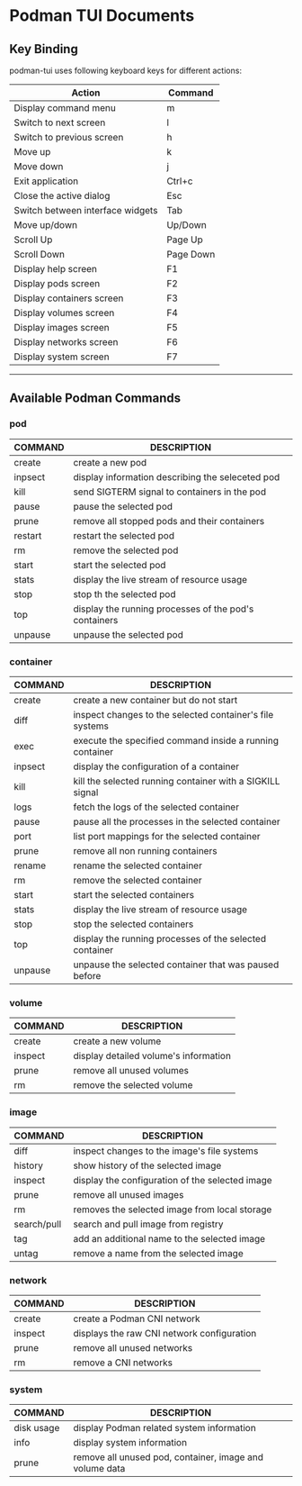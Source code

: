# Podman TUI Documents

## Key Binding

podman-tui uses following keyboard keys for different actions:

| Action                           | Command   |
| -------------------------------- | --------- |
| Display command menu             | m         |
| Switch to next screen            | l         |
| Switch to previous screen        | h         |
| Move up                          | k         |
| Move down                        | j         |
| Exit application                 | Ctrl+c    |
| Close the active dialog          | Esc       |
| Switch between interface widgets | Tab       |
| Move up/down                     | Up/Down   |
| Scroll Up                        | Page Up   |
| Scroll Down                      | Page Down |
| Display help screen              | F1        |
| Display pods screen              | F2        |
| Display containers screen        | F3        |
| Display volumes screen           | F4        |
| Display images screen            | F5        |
| Display networks screen          | F6        |
| Display system screen            | F7        |

---

## Available Podman Commands

### pod

| COMMAND  | DESCRIPTION |
| -------- | ----------- |
| create   | create a new pod
| inpsect  | display information describing the seleceted pod
| kill     | send SIGTERM signal to containers in the pod
| pause    | pause the selected pod
| prune    | remove all stopped pods and their containers
| restart  | restart the selected pod
| rm       | remove the selected pod
| start    | start the selected pod
| stats    | display the live stream of resource usage
| stop     | stop th the selected pod
| top      | display the running processes of the pod's containers
| unpause  | unpause  the selected pod


### container

| COMMAND  | DESCRIPTION |
| -------- | ----------- |
| create   | create a new container but do not start
| diff     | inspect changes to the selected container's file systems
| exec     | execute the specified command inside a running container
| inpsect  | display the configuration of a container
| kill     | kill the selected running container with a SIGKILL signal
| logs     | fetch the logs of the selected container
| pause    | pause all the processes in the selected container
| port     | list port mappings for the selected container
| prune    | remove all non running containers
| rename   | rename the selected container
| rm       | remove the selected container
| start    | start the selected containers
| stats    | display the live stream of resource usage
| stop     | stop the selected containers
| top      | display the running processes of the selected container
| unpause  | unpause the selected container that was paused before

### volume

| COMMAND  | DESCRIPTION |
| -------- | ----------- |
| create   | create a new volume
| inspect  | display detailed volume's information
| prune    | remove all unused volumes
| rm       | remove the selected volume

### image

| COMMAND      | DESCRIPTION |
| ------------ | ----------- |
| diff         | inspect changes to the image's file systems
| history      | show history of the selected image
| inspect      | display the configuration of the selected image
| prune        | remove all unused images
| rm           | removes the selected  image from local storage
| search/pull  | search and pull image from registry
| tag          | add an additional name to the selected  image
| untag        | remove a name from the selected image


### network

| COMMAND  | DESCRIPTION |
| -------- | ----------- |
| create   | create a Podman CNI network
| inspect  | displays the raw CNI network configuration
| prune    | remove all unused networks
| rm       | remove a CNI networks

### system

| COMMAND    | DESCRIPTION |
| ---------- | ----------- |
| disk usage | display Podman related system information
| info       | display system information
| prune      | remove all unused pod, container, image and volume data
